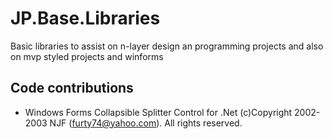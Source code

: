 # JP.Base.Libraries

Basic libraries to assist on n-layer design an programming projects and also on mvp styled projects and winforms

## Code contributions
- Windows Forms Collapsible Splitter Control for .Net
(c)Copyright 2002-2003 NJF (furty74@yahoo.com). All rights reserved.
